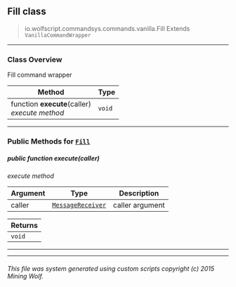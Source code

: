 ## Fill __class__

>io.wolfscript.commandsys.commands.vanilla.Fill
>Extends `VanillaCommandWrapper`

---

### Class Overview

Fill command wrapper

Method | Type   
--- | :--- 
 function __execute__(caller) <br> _execute method_ | `void`



---


### Public Methods for [`Fill`](Fill.md)

##### <a id='execute'></a>public  function __execute__(caller)

_execute method_

Argument | Type | Description  
--- | --- | --- 
caller | [`MessageReceiver`](..\..\..\chat\MessageReceiver.md) | caller argument

Returns | 
--- | 
`void` |


---
---


###### This file was system generated using custom scripts copyright (c) 2015 Mining Wolf.
	

